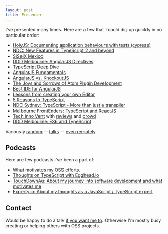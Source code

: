 ```yaml
---
layout: post
title: Presenter
---
```

I've presented many times. Here are a few that I could dig up quickly in no particular order:

* [HolyJS: Documenting application behaviours with tests (cypress)](https://www.youtube.com/watch?v=3oCDjj_AtaE)
* [NDC: New Features in TypeScript 2 and beyond](https://www.youtube.com/watch?v=Rl-KT-2OBew)
* [SiSeiX Mexico](https://medium.com/@basarat/siseix-mexico-72f6eee1f322#.c9rfeafaw)
* [DDD Melbourne: AngularJS Directives](http://blog.picnicsoftware.com/basarat-with-angular-at-ddd-melbourne)
* [TypeScript Deep Dive](http://www.meetup.com/Melbourne-ALT-NET/events/115068682/)
* [AngularJS Fundamentals](http://www.meetup.com/Melbourne-ALT-NET/events/105244942/)
* [AngularJS vs. KnockoutJS](http://www.meetup.com/Melbourne-ALT-NET/events/123024172/)
* [The Joys and Sorrows of Atom Plugin Development](http://lanyrd.com/2015/decompressau/)
* [Best IDE for AngularJS](http://www.meetup.com/AngularJS-Melbourne/events/221359461/)
* [Lessons from creating your own Editor](http://chrisburgess.com.au/what-do-you-know-wdyk-melbourne/)
* [5 Reasons to TypeScript](https://www.webdirections.org/events/wdyk-melb-apr2014/)
* [NDC Sydney: TypeScript - More than just a transpiler](https://www.youtube.com/watch?v=wuPSYRi7Pt8)
* [Melbourne FrontEnders: TypeScript and ReactJS](http://www.meetup.com/front-end-developers-javascript/events/231703417/)
* [Tech Inno Vent](https://www.meetup.com/Tech-Inno-Vent/events/232717286/) with [reviews](https://twitter.com/basarat/status/763326794359418880) and [crowd](https://twitter.com/workatcrownbet/status/763563637772464128?refsrc=email&s=11)
* [DDD Melbourne: ES6 and TypeScript](https://twitter.com/AbhayaChauhan/status/764276527244546048)


Variously [random](https://twitter.com/PicnicSoftware/status/538111725732507649) -- [talks](http://www.meetup.com/MelbNodeJS/events/222926818/) -- [even remotely](http://www.meetup.com/Adelaide-dotNET/events/231160074/).

## Podcasts
Here are few podcasts I've been a part of:

* [What motivates my OSS efforts.](http://developeronfire.com/episode-146-basarat-ali-syed-niche-and-fire)
* [Thoughts on TypeScript with Egghead.io](https://egghead.simplecast.fm/1c98ec65)
* [TouchDownAu: About my journey into software development and what motivates me](https://itunes.apple.com/au/podcast/5-interview-with-basarat-ali-syed-typescript-expert/id1364772551?i=1000411331685&mt=2)
* [Experty.io: About my thoughts as a JavaScript / TypeScript expert](https://www.youtube.com/watch?v=e9Jp6b9IPv8)

## Contact
Would be happy to do a talk [if you want me to](https://twitter.com/basarat). Otherwise I'm mostly busy creating or helping others with OSS projects.
